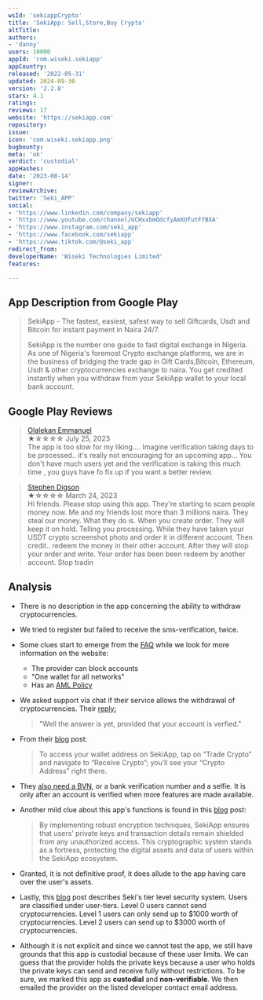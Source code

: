 ```yaml
---
wsId: 'sekiappCrypto'
title: 'SekiApp: Sell,Store,Buy Crypto'
altTitle: 
authors:
- 'danny'
users: 10000
appId: 'com.wiseki.sekiapp'
appCountry: 
released: '2022-05-31'
updated: 2024-09-30
version: '2.2.8'
stars: 4.1
ratings: 
reviews: 17
website: 'https://sekiapp.com'
repository: 
issue: 
icon: 'com.wiseki.sekiapp.png'
bugbounty: 
meta: 'ok'
verdict: 'custodial'
appHashes: 
date: '2023-08-14'
signer: 
reviewArchive: 
twitter: 'Seki_APP'
social:
- 'https://www.linkedin.com/company/sekiapp'
- 'https://www.youtube.com/channel/UCHxxbmOdcfyAmXUfutFfBXA'
- 'https://www.instagram.com/seki_app'
- 'https://www.facebook.com/sekiapp'
- 'https://www.tiktok.com/@seki_app'
redirect_from: 
developerName: 'Wiseki Technologies Limited'
features: 

---
```


## App Description from Google Play

  > SekiApp - The fastest, easiest, safest way to sell Giftcards, Usdt and Bitcoin for instant payment in Naira 24/7.
  >
  > SekiApp is the number one guide to fast digital exchange in Nigeria. As one of Nigeria's foremost Crypto exchange platforms, we are in the business of bridging the trade gap in Gift Cards,Bitcoin, Ethereum, Usdt & other cryptocurrencies exchange to naira. You get credited instantly when you withdraw from your SekiApp wallet to your local bank account. 

## Google Play Reviews 

> [Olalekan Emmanuel](https://play.google.com/store/apps/details?id=com.wiseki.sekiapp&gl=ng)<br>
  ★☆☆☆☆ July 25, 2023 <br>
       The app is too slow for my liking.... Imagine verification taking days to be processed.. it's really not encouraging for an upcoming app... You don't have much users yet and the verification is taking this much time , you guys have fo fix up if you want a better review.

> [Stephen Digson](https://play.google.com/store/apps/details?id=com.wiseki.sekiapp&gl=ng)<br>
  ★☆☆☆☆ March 24, 2023 <br>
       Hi friends. Please stop using this app. They're starting to scam people money now. Me and my friends lost more than 3 millions naira. They steal our money. What they do is. When you create order. They will keep it on hold. Telling you processing. While they have taken your USDT crypto screenshot photo and order it in different account. Then credit.. redeem the money in their other account. After they will stop your order and write. Your order has been been redeem by another account. Stop tradin

## Analysis 

- There is no description in the app concerning the ability to withdraw cryptocurrencies.
- We tried to register but failed to receive the sms-verification, twice.
- Some clues start to emerge from the [FAQ](https://sekiapp.com/faq) while we look for more information on the website:
  - The provider can block accounts
  - "One wallet for all networks"
  - Has an [AML Policy](https://sekiapp.com/aml-policy)
- We asked support via chat if their service allows the withdrawal of cryptocurrencies. Their [reply:](https://twitter.com/BitcoinWalletz/status/1690916578622353408)
  > "Well the answer is yet, provided that your account is verfied."
- From their [blog](https://blog.sekiapp.com/2022/08/16/cryptocurrency-terms-you-need-to-know/) post:
  > To access your wallet address on SekiApp, tap on “Trade Crypto” and navigate to “Receive Crypto”; you’ll see your “Crypto Address” right there.
- They [also need a BVN](https://blog.sekiapp.com/2023/04/28/crypto-security-showdown-how-to-secure-your-sekiapp-account/), or a bank verification number and a selfie. It is only after an account is verified when more features are made available.
- Another mild clue about this app's functions is found in this [blog](https://blog.sekiapp.com/2023/08/06/what-is-cryptography-in-cryptocurrency/) post:
  > By implementing robust encryption techniques, SekiApp ensures that users’ private keys and transaction details remain shielded from any unauthorized access. This cryptographic system stands as a fortress, protecting the digital assets and data of users within the SekiApp ecosystem.
- Granted, it is not definitive proof, it does allude to the app having care over the user's assets.
- Lastly, this [blog](https://blog.sekiapp.com/2022/09/26/sekiapp-introducing-the-new-tier-level-system/) post describes Seki's tier level security system. Users are classified under user-tiers. Level 0 users cannot send cryptocurrencies. Level 1 users can only send up to $1000 worth of cryptocurrencies. Level 2 users can send up to $3000 worth of cryptocurrencies. 

- Although it is not explicit and since we cannot test the app, we still have grounds that this app is custodial because of these user limits. We can guess that the provider holds the private keys because a user who holds the private keys can send and receive fully without restrictions. To be sure, we marked this app as **custodial** and **non-verifiable**. We then emailed the provider on the listed developer contact email address.
